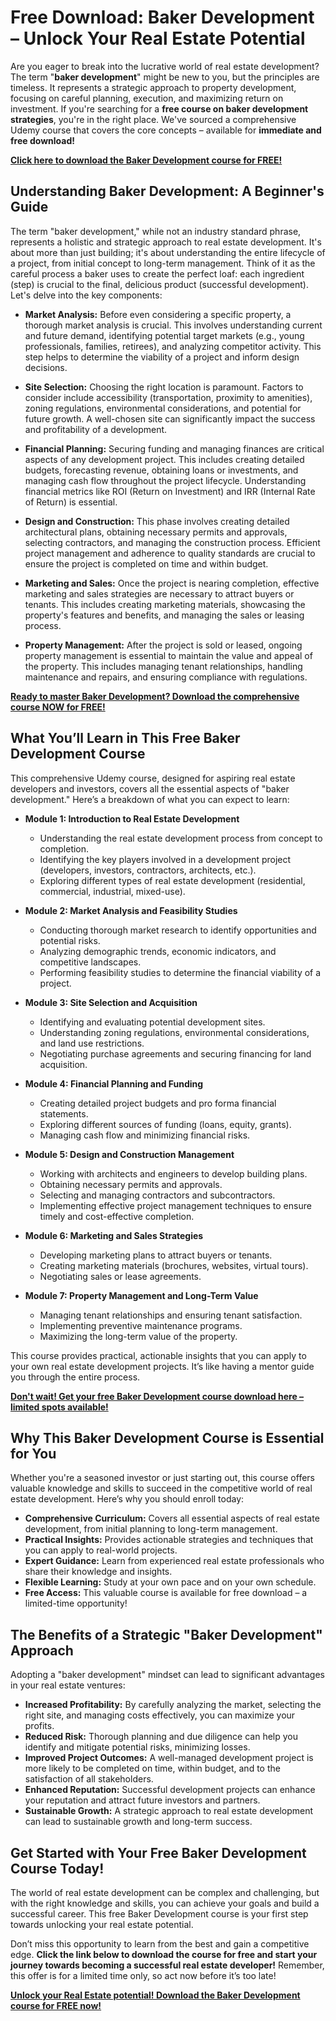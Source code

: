 # Free Download: Baker Development – Unlock Your Real Estate Potential

Are you eager to break into the lucrative world of real estate development? The term "**baker development**" might be new to you, but the principles are timeless. It represents a strategic approach to property development, focusing on careful planning, execution, and maximizing return on investment. If you're searching for a **free course on baker development strategies**, you're in the right place. We've sourced a comprehensive Udemy course that covers the core concepts – available for **immediate and free download!**

[**Click here to download the Baker Development course for FREE!**](https://udemywork.com/baker-development)

## Understanding Baker Development: A Beginner's Guide

The term "baker development," while not an industry standard phrase, represents a holistic and strategic approach to real estate development. It's about more than just building; it's about understanding the entire lifecycle of a project, from initial concept to long-term management. Think of it as the careful process a baker uses to create the perfect loaf: each ingredient (step) is crucial to the final, delicious product (successful development). Let's delve into the key components:

*   **Market Analysis:** Before even considering a specific property, a thorough market analysis is crucial. This involves understanding current and future demand, identifying potential target markets (e.g., young professionals, families, retirees), and analyzing competitor activity. This step helps to determine the viability of a project and inform design decisions.

*   **Site Selection:** Choosing the right location is paramount. Factors to consider include accessibility (transportation, proximity to amenities), zoning regulations, environmental considerations, and potential for future growth. A well-chosen site can significantly impact the success and profitability of a development.

*   **Financial Planning:** Securing funding and managing finances are critical aspects of any development project. This includes creating detailed budgets, forecasting revenue, obtaining loans or investments, and managing cash flow throughout the project lifecycle. Understanding financial metrics like ROI (Return on Investment) and IRR (Internal Rate of Return) is essential.

*   **Design and Construction:** This phase involves creating detailed architectural plans, obtaining necessary permits and approvals, selecting contractors, and managing the construction process. Efficient project management and adherence to quality standards are crucial to ensure the project is completed on time and within budget.

*   **Marketing and Sales:** Once the project is nearing completion, effective marketing and sales strategies are necessary to attract buyers or tenants. This includes creating marketing materials, showcasing the property's features and benefits, and managing the sales or leasing process.

*   **Property Management:** After the project is sold or leased, ongoing property management is essential to maintain the value and appeal of the property. This includes managing tenant relationships, handling maintenance and repairs, and ensuring compliance with regulations.

[**Ready to master Baker Development? Download the comprehensive course NOW for FREE!**](https://udemywork.com/baker-development)

## What You’ll Learn in This Free Baker Development Course

This comprehensive Udemy course, designed for aspiring real estate developers and investors, covers all the essential aspects of "baker development." Here’s a breakdown of what you can expect to learn:

*   **Module 1: Introduction to Real Estate Development**
    *   Understanding the real estate development process from concept to completion.
    *   Identifying the key players involved in a development project (developers, investors, contractors, architects, etc.).
    *   Exploring different types of real estate development (residential, commercial, industrial, mixed-use).

*   **Module 2: Market Analysis and Feasibility Studies**
    *   Conducting thorough market research to identify opportunities and potential risks.
    *   Analyzing demographic trends, economic indicators, and competitive landscapes.
    *   Performing feasibility studies to determine the financial viability of a project.

*   **Module 3: Site Selection and Acquisition**
    *   Identifying and evaluating potential development sites.
    *   Understanding zoning regulations, environmental considerations, and land use restrictions.
    *   Negotiating purchase agreements and securing financing for land acquisition.

*   **Module 4: Financial Planning and Funding**
    *   Creating detailed project budgets and pro forma financial statements.
    *   Exploring different sources of funding (loans, equity, grants).
    *   Managing cash flow and minimizing financial risks.

*   **Module 5: Design and Construction Management**
    *   Working with architects and engineers to develop building plans.
    *   Obtaining necessary permits and approvals.
    *   Selecting and managing contractors and subcontractors.
    *   Implementing effective project management techniques to ensure timely and cost-effective completion.

*   **Module 6: Marketing and Sales Strategies**
    *   Developing marketing plans to attract buyers or tenants.
    *   Creating marketing materials (brochures, websites, virtual tours).
    *   Negotiating sales or lease agreements.

*   **Module 7: Property Management and Long-Term Value**
    *   Managing tenant relationships and ensuring tenant satisfaction.
    *   Implementing preventive maintenance programs.
    *   Maximizing the long-term value of the property.

This course provides practical, actionable insights that you can apply to your own real estate development projects. It’s like having a mentor guide you through the entire process.

[**Don't wait! Get your free Baker Development course download here – limited spots available!**](https://udemywork.com/baker-development)

## Why This Baker Development Course is Essential for You

Whether you're a seasoned investor or just starting out, this course offers valuable knowledge and skills to succeed in the competitive world of real estate development. Here’s why you should enroll today:

*   **Comprehensive Curriculum:** Covers all essential aspects of real estate development, from initial planning to long-term management.
*   **Practical Insights:** Provides actionable strategies and techniques that you can apply to real-world projects.
*   **Expert Guidance:** Learn from experienced real estate professionals who share their knowledge and insights.
*   **Flexible Learning:** Study at your own pace and on your own schedule.
*   **Free Access:** This valuable course is available for free download – a limited-time opportunity!

## The Benefits of a Strategic "Baker Development" Approach

Adopting a "baker development" mindset can lead to significant advantages in your real estate ventures:

*   **Increased Profitability:** By carefully analyzing the market, selecting the right site, and managing costs effectively, you can maximize your profits.
*   **Reduced Risk:** Thorough planning and due diligence can help you identify and mitigate potential risks, minimizing losses.
*   **Improved Project Outcomes:** A well-managed development project is more likely to be completed on time, within budget, and to the satisfaction of all stakeholders.
*   **Enhanced Reputation:** Successful development projects can enhance your reputation and attract future investors and partners.
*   **Sustainable Growth:** A strategic approach to real estate development can lead to sustainable growth and long-term success.

## Get Started with Your Free Baker Development Course Today!

The world of real estate development can be complex and challenging, but with the right knowledge and skills, you can achieve your goals and build a successful career. This free Baker Development course is your first step towards unlocking your real estate potential.

Don’t miss this opportunity to learn from the best and gain a competitive edge. **Click the link below to download the course for free and start your journey towards becoming a successful real estate developer!** Remember, this offer is for a limited time only, so act now before it’s too late!

[**Unlock your Real Estate potential! Download the Baker Development course for FREE now!**](https://udemywork.com/baker-development)
